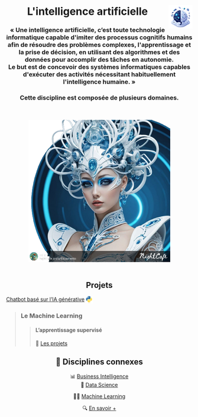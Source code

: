 <h1 align="center"><b>L'intelligence artificielle</b> <a href="https://github.com/MiKL5/"><img src="assets/images/ai1.png" alt="L'intelligence artificielle" align="right" height="64px"></a></h1>

<div align="center">
    <h3>« Une intelligence artificielle, c’est toute technologie informatique capable d'imiter des processus cognitifs humains afin de résoudre des problèmes complexes, l'apprentissage et la prise de décision, en utilisant des algorithmes et des données pour accomplir des tâches en autonomie.<br>Le but est de concevoir des systèmes informatiques capables d'exécuter des activités nécessitant habituellement l'intelligence humaine. »</h3>
    <h3>Cette discipline est composée de plusieurs domaines.</h3><br><br>
    <a href="docs"><img src="assets/images/ai.png" alt="Intelligence artificielle"></a>
    <br>
    <br>

## **Projets**
</div>

[Chatbot basé sur l’IA générative](https://github.com/MiKL5/Python/blob/master/projets/firstChatbot) <a href="docs"><img align="center" src="https://github.com/MiKL5/Python/raw/master/assets/Python-logo-notext.svg" alt="Python" height="20px"></a>  
> ### **Le Machine Learning**
>> #### **L’apprentissage supervisé**
>> 🚀 [Les projets](https://github.com/MiKL5/machineLearning)


<div align="center">

<!-- ## [**Documentation**](docs) -->

## 🔗 Disciplines connexes
📊 [Business Intelligence](https://github.com/MiKL5/BI)  
🧠 [Data Science](https://github.com/MiKL5/DS)  

🤖🧠<!--📚--> [Machine Learning](https://github.com/MiKL5/machineLearning)  

<!-- 📶 [Internet Of Things (IOT)](https://github.com/MiKL5/iot)   -->
<!-- 🤖📶 [Artificial Intelligence Of Things (AIOT)](https://github.com/MiKL5/aiot)   -->
<!-- 🤖 [Robotique](https://github.com/MiKL5/robotics)   -->

🔍 [En savoir +<!--à propos des disciplines connexes-->](docs/basics/relatedFields)  